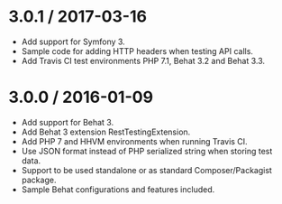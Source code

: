 3.0.1 / 2017-03-16
==================

  * Add support for Symfony 3.
  * Sample code for adding HTTP headers when testing API calls.
  * Add Travis CI test environments PHP 7.1, Behat 3.2 and Behat 3.3.

3.0.0 / 2016-01-09
==================

  * Add support for Behat 3.
  * Add Behat 3 extension RestTestingExtension.
  * Add PHP 7 and HHVM environments when running Travis CI.
  * Use JSON format instead of PHP serialized string when storing test data.
  * Support to be used standalone or as standard Composer/Packagist package.
  * Sample Behat configurations and features included.

